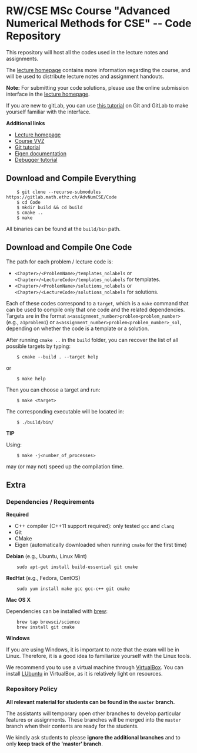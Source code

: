 # RW/CSE MSc Course "Advanced Numerical Methods for CSE" -- Code Repository

This repository will host all the codes used in the lecture notes and assignments.

The [lecture homepage](https://moodle-app2.let.ethz.ch/course/view.php?id=3643) contains more information regarding the course, 
and will be used to distribute lecture notes and assignment handouts.

__Note:__ For submitting your code solutions, please use the online submission interface in the [lecture homepage](https://moodle-app2.let.ethz.ch/course/view.php?id=3643).

If you are new to gitLab, you can use [this tutorial](https://gitlab.math.ethz.ch/tille/gitlab-introduction) on Git and GitLab 
to make yourself familiar with the interface.

**Additional links**

- [Lecture homepage](https://moodle-app2.let.ethz.ch/course/view.php?id=4245)
- [Course VVZ](http://www.vvz.ethz.ch/Vorlesungsverzeichnis/lerneinheit.view?lerneinheitId=117918&semkez=2017W&ansicht=KATALOGDATEN&lang=en)
- [Git tutorial](https://gitlab.math.ethz.ch/tille/gitlab-introduction/blob/master/git/README.md)
- [Eigen documentation](http://eigen.tuxfamily.org/dox/)
- [Debugger tutorial](https://gitlab.math.ethz.ch/tille/debugging-cpp-code-with-lldb)

## Download and Compile Everything

        $ git clone --recurse-submodules https://gitlab.math.ethz.ch/AdvNumCSE/Code
        $ cd Code
        $ mkdir build && cd build
        $ cmake ..
        $ make

All binaries can be found at the `build/bin` path.

## Download and Compile One Code

The path for each problem / lecture code is:

 - `<Chapter>/<ProblemName>/templates_nolabels` or `<Chapter>/<LectureCode>/templates_nolabels` for templates.
 - `<Chapter>/<ProblemName>/solutions_nolabels` or `<Chapter>/<LectureCode>/solutions_nolabels` for solutions.

Each of these codes correspond to a `target`, which is a `make` command that can be used to compile only that one code and the related dependencies.
Targets are in the format `a<assignment_number>problem<problem_number>` (e.g., `a1problem1`) or `a<assignment_number>problem<problem_number>_sol`, depending on whether the code is a template or a solution.

After running `cmake ..` in the `build` folder, you can recover the list of all possible targets by typing:

        $ cmake --build . --target help

or

        $ make help

Then you can choose a target and run:

        $ make <target>

The corresponding executable will be located in:

        $ ./build/bin/

**TIP**

Using:

        $ make -j<number_of_processes>
    
may (or may not) speed up the compilation time.

## Extra

### Dependencies / Requirements

**Required**

- C++ compiler (C++11 support required): only tested `gcc` and `clang`
- Git
- CMake
- Eigen (automatically downloaded when running `cmake` for the first time)

__Debian__ (e.g., Ubuntu, Linux Mint)

        sudo apt-get install build-essential git cmake

__RedHat__ (e.g., Fedora, CentOS)

        sudo yum install make gcc gcc-c++ git cmake

__Mac OS X__

Dependencies can be installed with [brew](http://brew.sh/):

        brew tap brewsci/science
        brew install git cmake
	
__Windows__

If you are using Windows, it is important to note that the exam will be in Linux.
Therefore, it is a good idea to familiarize yourself with the Linux tools.

We recommend you to use a virtual machine through [VirtualBox](https://www.virtualbox.org/).
You can install [LUbuntu](http://lubuntu.net/) in VirtualBox,
as it is relatively light on resources.

### Repository Policy

__All relevant material for students can be found in the `master` branch.__

The assistants will temporary open other branches to develop particular features or assignments.
These branches will be merged into the `master` branch when their contents are ready for the students.

We kindly ask students to please __ignore the additional branches__ and to only __keep track of the 'master' branch__.

